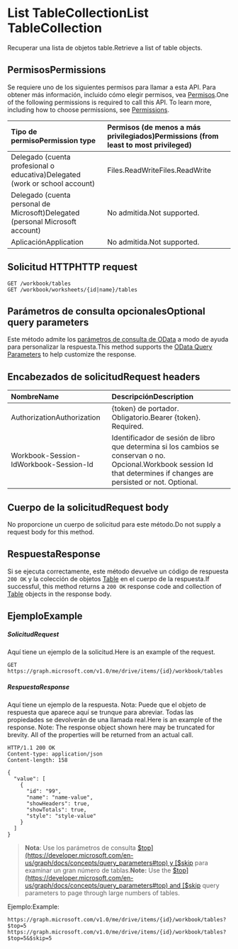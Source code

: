 # <a name="list-tablecollection"></a><span data-ttu-id="0ab13-101">List TableCollection</span><span class="sxs-lookup"><span data-stu-id="0ab13-101">List TableCollection</span></span>

<span data-ttu-id="0ab13-102">Recuperar una lista de objetos table.</span><span class="sxs-lookup"><span data-stu-id="0ab13-102">Retrieve a list of table objects.</span></span>
## <a name="permissions"></a><span data-ttu-id="0ab13-103">Permisos</span><span class="sxs-lookup"><span data-stu-id="0ab13-103">Permissions</span></span>
<span data-ttu-id="0ab13-p101">Se requiere uno de los siguientes permisos para llamar a esta API. Para obtener más información, incluido cómo elegir permisos, vea [Permisos](../../../concepts/permissions_reference.md).</span><span class="sxs-lookup"><span data-stu-id="0ab13-p101">One of the following permissions is required to call this API. To learn more, including how to choose permissions, see [Permissions](../../../concepts/permissions_reference.md).</span></span>

|<span data-ttu-id="0ab13-106">Tipo de permiso</span><span class="sxs-lookup"><span data-stu-id="0ab13-106">Permission type</span></span>      | <span data-ttu-id="0ab13-107">Permisos (de menos a más privilegiados)</span><span class="sxs-lookup"><span data-stu-id="0ab13-107">Permissions (from least to most privileged)</span></span>              |
|:--------------------|:---------------------------------------------------------|
|<span data-ttu-id="0ab13-108">Delegado (cuenta profesional o educativa)</span><span class="sxs-lookup"><span data-stu-id="0ab13-108">Delegated (work or school account)</span></span> | <span data-ttu-id="0ab13-109">Files.ReadWrite</span><span class="sxs-lookup"><span data-stu-id="0ab13-109">Files.ReadWrite</span></span>    |
|<span data-ttu-id="0ab13-110">Delegado (cuenta personal de Microsoft)</span><span class="sxs-lookup"><span data-stu-id="0ab13-110">Delegated (personal Microsoft account)</span></span> | <span data-ttu-id="0ab13-111">No admitida.</span><span class="sxs-lookup"><span data-stu-id="0ab13-111">Not supported.</span></span>    |
|<span data-ttu-id="0ab13-112">Aplicación</span><span class="sxs-lookup"><span data-stu-id="0ab13-112">Application</span></span> | <span data-ttu-id="0ab13-113">No admitida.</span><span class="sxs-lookup"><span data-stu-id="0ab13-113">Not supported.</span></span> |

## <a name="http-request"></a><span data-ttu-id="0ab13-114">Solicitud HTTP</span><span class="sxs-lookup"><span data-stu-id="0ab13-114">HTTP request</span></span>
<!-- { "blockType": "ignored" } -->
```http
GET /workbook/tables
GET /workbook/worksheets/{id|name}/tables
```
## <a name="optional-query-parameters"></a><span data-ttu-id="0ab13-115">Parámetros de consulta opcionales</span><span class="sxs-lookup"><span data-stu-id="0ab13-115">Optional query parameters</span></span>
<span data-ttu-id="0ab13-116">Este método admite los [parámetros de consulta de OData](http://developer.microsoft.com/en-us/graph/docs/overview/query_parameters) a modo de ayuda para personalizar la respuesta.</span><span class="sxs-lookup"><span data-stu-id="0ab13-116">This method supports the [OData Query Parameters](http://developer.microsoft.com/en-us/graph/docs/overview/query_parameters) to help customize the response.</span></span>

## <a name="request-headers"></a><span data-ttu-id="0ab13-117">Encabezados de solicitud</span><span class="sxs-lookup"><span data-stu-id="0ab13-117">Request headers</span></span>
| <span data-ttu-id="0ab13-118">Nombre</span><span class="sxs-lookup"><span data-stu-id="0ab13-118">Name</span></span>      |<span data-ttu-id="0ab13-119">Descripción</span><span class="sxs-lookup"><span data-stu-id="0ab13-119">Description</span></span>|
|:----------|:----------|
| <span data-ttu-id="0ab13-120">Authorization</span><span class="sxs-lookup"><span data-stu-id="0ab13-120">Authorization</span></span>  | <span data-ttu-id="0ab13-p102">{token} de portador. Obligatorio.</span><span class="sxs-lookup"><span data-stu-id="0ab13-p102">Bearer {token}. Required.</span></span> |
| <span data-ttu-id="0ab13-123">Workbook-Session-Id</span><span class="sxs-lookup"><span data-stu-id="0ab13-123">Workbook-Session-Id</span></span>  | <span data-ttu-id="0ab13-p103">Identificador de sesión de libro que determina si los cambios se conservan o no. Opcional.</span><span class="sxs-lookup"><span data-stu-id="0ab13-p103">Workbook session Id that determines if changes are persisted or not. Optional.</span></span>|

## <a name="request-body"></a><span data-ttu-id="0ab13-126">Cuerpo de la solicitud</span><span class="sxs-lookup"><span data-stu-id="0ab13-126">Request body</span></span>
<span data-ttu-id="0ab13-127">No proporcione un cuerpo de solicitud para este método.</span><span class="sxs-lookup"><span data-stu-id="0ab13-127">Do not supply a request body for this method.</span></span>

## <a name="response"></a><span data-ttu-id="0ab13-128">Respuesta</span><span class="sxs-lookup"><span data-stu-id="0ab13-128">Response</span></span>

<span data-ttu-id="0ab13-129">Si se ejecuta correctamente, este método devuelve un código de respuesta `200 OK` y la colección de objetos [Table](../resources/table.md) en el cuerpo de la respuesta.</span><span class="sxs-lookup"><span data-stu-id="0ab13-129">If successful, this method returns a `200 OK` response code and collection of [Table](../resources/table.md) objects in the response body.</span></span>
## <a name="example"></a><span data-ttu-id="0ab13-130">Ejemplo</span><span class="sxs-lookup"><span data-stu-id="0ab13-130">Example</span></span>
##### <a name="request"></a><span data-ttu-id="0ab13-131">Solicitud</span><span class="sxs-lookup"><span data-stu-id="0ab13-131">Request</span></span>
<span data-ttu-id="0ab13-132">Aquí tiene un ejemplo de la solicitud.</span><span class="sxs-lookup"><span data-stu-id="0ab13-132">Here is an example of the request.</span></span>
<!-- {
  "blockType": "request",
  "name": "get_tablecollection"
}-->
```http
GET https://graph.microsoft.com/v1.0/me/drive/items/{id}/workbook/tables
```
##### <a name="response"></a><span data-ttu-id="0ab13-133">Respuesta</span><span class="sxs-lookup"><span data-stu-id="0ab13-133">Response</span></span>
<span data-ttu-id="0ab13-p104">Aquí tiene un ejemplo de la respuesta. Nota: Puede que el objeto de respuesta que aparece aquí se trunque para abreviar. Todas las propiedades se devolverán de una llamada real.</span><span class="sxs-lookup"><span data-stu-id="0ab13-p104">Here is an example of the response. Note: The response object shown here may be truncated for brevity. All of the properties will be returned from an actual call.</span></span>
<!-- {
  "blockType": "response",
  "truncated": true,
  "@odata.type": "microsoft.graph.table",
  "isCollection": true
} -->
```http
HTTP/1.1 200 OK
Content-type: application/json
Content-length: 158

{
  "value": [
    {
      "id": "99",
      "name": "name-value",
      "showHeaders": true,
      "showTotals": true,
      "style": "style-value"
    }
  ]
}
```
> <span data-ttu-id="0ab13-137">**Nota**: Use los parámetros de consulta [$top](https://developer.microsoft.com/en-us/graph/docs/concepts/query_parameters#top) y [$skip](https://developer.microsoft.com/en-us/graph/docs/concepts/query_parameters#top) para examinar un gran número de tablas.</span><span class="sxs-lookup"><span data-stu-id="0ab13-137">**Note:** Use the [$top](https://developer.microsoft.com/en-us/graph/docs/concepts/query_parameters#top) and [$skip](https://developer.microsoft.com/en-us/graph/docs/concepts/query_parameters#top) query parameters to page through large numbers of tables.</span></span>

<span data-ttu-id="0ab13-138">Ejemplo:</span><span class="sxs-lookup"><span data-stu-id="0ab13-138">Example:</span></span> 

`https://graph.microsoft.com/v1.0/me/drive/items/{id}/workbook/tables?$top=5`
`https://graph.microsoft.com/v1.0/me/drive/items/{id}/workbook/tables?$top=5&$skip=5`

<!-- uuid: 8fcb5dbc-d5aa-4681-8e31-b001d5168d79
2015-10-25 14:57:30 UTC -->
<!-- {
  "type": "#page.annotation",
  "description": "List TableCollection",
  "keywords": "",
  "section": "documentation",
  "tocPath": ""
}-->
